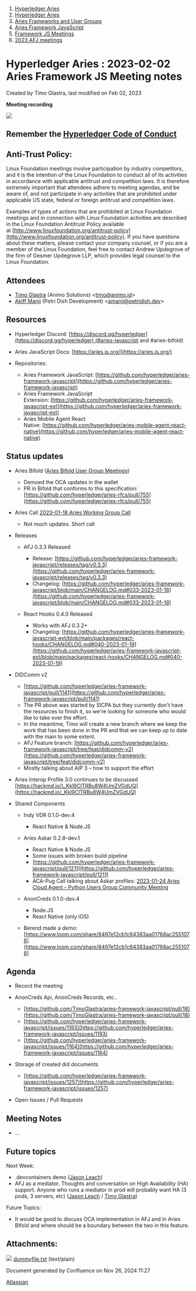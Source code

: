 1. [Hyperledger Aries](index.html)
2. [Hyperledger Aries](Hyperledger-Aries_18481154.html)
3. [Aries Frameworks and User Groups](Aries-Frameworks-and-User-Groups_18481290.html)
4. [Aries Framework JavaScript](Aries-Framework-JavaScript_18482463.html)
5. [Framework JS Meetings](Framework-JS-Meetings_18482467.html)
6. [2023 AFJ meetings](2023-AFJ-meetings_18517262.html)

# Hyperledger Aries : 2023-02-02 Aries Framework JS Meeting notes

Created by Timo Glastra, last modified on Feb 02, 2023

**Meeting recording**

![](plugins/servlet/confluence/placeholder/unknown-attachment)

## Remember the [Hyperledger Code of Conduct](https://lf-hyperledger.atlassian.net/wiki/display/HYP/Hyperledger+Code+of+Conduct)

## Anti-Trust Policy:

Linux Foundation meetings involve participation by industry competitors, and it is the intention of the Linux Foundation to conduct all of its activities in accordance with applicable antitrust and competition laws. It is therefore extremely important that attendees adhere to meeting agendas, and be aware of, and not participate in any activities that are prohibited under applicable US state, federal or foreign antitrust and competition laws.

Examples of types of actions that are prohibited at Linux Foundation meetings and in connection with Linux Foundation activities are described in the Linux Foundation Antitrust Policy available at [http://www.linuxfoundation.org/antitrust-policy](http://www.linuxfoundation.org/antitrust-policy). If you have questions about these matters, please contact your company counsel, or if you are a member of the Linux Foundation, feel free to contact Andrew Updegrove of the firm of Gesmer Updegrove LLP, which provides legal counsel to the Linux Foundation.

## Attendees

- [Timo Glastra](https://lf-hyperledger.atlassian.net/wiki/people/5f64a069a1048d0069073500?ref=confluence) (Animo Solutions) &lt;timo@animo.id&gt;
- [Akiff Manji](https://lf-hyperledger.atlassian.net/wiki/people/557058:493444f6-a19a-4aa4-a9ca-24d3397297bf?ref=confluence) (Petri Dish Development) &lt;amanji@petridish.dev&gt;

## Resources

- Hyperledger Discord: [https://discord.gg/hyperledger](https://discord.gg/hyperledger) (#aries-javascript and #aries-bifold)
- Aries JavaScript Docs: [https://aries.js.org/](https://aries.js.org/)
- Repositories:
  
  - Aries Framework JavaScript: [https://github.com/hyperledger/aries-framework-javascript](https://github.com/hyperledger/aries-framework-javascript)
  - Aries Framework JavaScript Extension: [https://github.com/hyperledger/aries-framework-javascript-ext](https://github.com/hyperledger/aries-framework-javascript-ext)
  - Aries Mobile Agent React Native: [https://github.com/hyperledger/aries-mobile-agent-react-native](https://github.com/hyperledger/aries-mobile-agent-react-native)

## Status updates

- Aries Bifold ([Aries Bifold User Group Meetings](Aries-Bifold-User-Group-Meetings_18490725.html))
  
  - Demoed the OCA updates in the wallet
  - PR in Bifold that conforms to this specification: [https://github.com/hyperledger/aries-rfcs/pull/755](https://github.com/hyperledger/aries-rfcs/pull/755)
- Aries Call [2023-01-18 Aries Working Group Call](2023-01-18-Aries-Working-Group-Call_18501202.html)
  
  - Not much updates. Short call
- Releases
  
  - AFJ 0.3.3 Released
    
    - Release: [https://github.com/hyperledger/aries-framework-javascript/releases/tag/v0.3.3](https://github.com/hyperledger/aries-framework-javascript/releases/tag/v0.3.3)
    - Changelog: [https://github.com/hyperledger/aries-framework-javascript/blob/main/CHANGELOG.md#033-2023-01-18](https://github.com/hyperledger/aries-framework-javascript/blob/main/CHANGELOG.md#033-2023-01-18)
  - React Hooks 0.4.0 Released
    
    - Works with AFJ 0.3.2+
    - Changelog: [https://github.com/hyperledger/aries-framework-javascript-ext/blob/main/packages/react-hooks/CHANGELOG.md#040-2023-01-19](https://github.com/hyperledger/aries-framework-javascript-ext/blob/main/packages/react-hooks/CHANGELOG.md#040-2023-01-19)
- DIDComm v2
  
  - [https://github.com/hyperledger/aries-framework-javascript/pull/1141](https://github.com/hyperledger/aries-framework-javascript/pull/1141)
  - The PR above was started by SICPA but they currently don't have the resources to finish it, so we're looking for someone who would like to take over the effort.
  - In the meantime, Timo will create a new branch where we keep the work that has been done in the PR and that we can keep up to date with the main to some extent.
  - AFJ Feature branch: [https://github.com/hyperledger/aries-framework-javascript/tree/feat/didcomm-v2](https://github.com/hyperledger/aries-framework-javascript/tree/feat/didcomm-v2)
  - Mostly talking about AIP 3 – how to support the effort
- Aries Interop Profile 3.0 continues to be discussed [https://hackmd.io/\_Kkl9ClTRBu8W4UmZVGdUQ](https://hackmd.io/_Kkl9ClTRBu8W4UmZVGdUQ)
- Shared Components
  
  - Indy VDR 0.1.0-dev.4
    
    - React Native &amp; Node.JS
  - Aries Askar 0.2.8-dev.1
    
    - React Native &amp; Node.JS
    - Some issues with broken build pipeline
    - [https://github.com/hyperledger/aries-framework-javascript/pull/1211](https://github.com/hyperledger/aries-framework-javascript/pull/1211)
    - ACA-Pug Call talking about Askar profiles: [2023-01-24 Aries Cloud Agent - Python Users Group Community Meeting](2023-01-24-Aries-Cloud-Agent---Python-Users-Group-Community-Meeting_18501358.html)
  - AnonCreds 0.1.0-dev.4
    
    - Node.JS
    - React Native (only iOS)
  - Berend made a demo: [https://www.loom.com/share/8497e12cb1c64383aa01768ac2551078](https://www.loom.com/share/8497e12cb1c64383aa01768ac2551078)

## Agenda

- Record the meeting
- AnonCreds Api, AnonCreds Records, etc..
  
  - [https://github.com/TimoGlastra/aries-framework-javascript/pull/18](https://github.com/TimoGlastra/aries-framework-javascript/pull/18)
  - [https://github.com/hyperledger/aries-framework-javascript/issues/1193](https://github.com/hyperledger/aries-framework-javascript/issues/1193)
  - [https://github.com/hyperledger/aries-framework-javascript/issues/1164](https://github.com/hyperledger/aries-framework-javascript/issues/1164)
- Storage of created did documents
  
  - [https://github.com/hyperledger/aries-framework-javascript/issues/1257](https://github.com/hyperledger/aries-framework-javascript/issues/1257)
- Open Issues / Pull Requests

## Meeting Notes

- ...

## Future topics

Next Week:

- .devcontainers demo ([Jason Leach](https://lf-hyperledger.atlassian.net/wiki/people/557058:f6688130-fee2-4c0a-a611-b8623f0d7f57?ref=confluence))
- AFJ as a mediator. Thoughts and conversation on High Availability (HA) support. Anyone who runs a mediator in prod will probably want HA (3 pods, 3 servers, etc) ([Jason Leach](https://lf-hyperledger.atlassian.net/wiki/people/557058:f6688130-fee2-4c0a-a611-b8623f0d7f57?ref=confluence) / [Timo Glastra](https://lf-hyperledger.atlassian.net/wiki/people/5f64a069a1048d0069073500?ref=confluence))

Future Topics:

- It would be good to discuss OCA implementation in AFJ and in Aries Bifold and where should be a boundary between the two in this feature.

## Attachments:

![](images/icons/bullet_blue.gif) [dummyfile.txt](attachments/18501748/18517498.txt) (text/plain)

Document generated by Confluence on Nov 26, 2024 11:27

[Atlassian](http://www.atlassian.com/)
